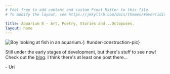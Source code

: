 ```yaml
---
# Feel free to add content and custom Front Matter to this file.
# To modify the layout, see https://jekyllrb.com/docs/themes/#overriding-theme-defaults

title: Aquarium 8 - Art, Poetry, Stories and...Octopuses.
layout: home
---
```


![Boy looking at fish in an aquarium.]({{site.url}}/{{site.images_path}}pexels-rachel-claire-5531413-cropped-small.jpg){: #under-construction-pic}

Still under the early stages of development, but there's stuff to see now! Check out the [blog](\blog). I think there's at least one post there...

\- Uri